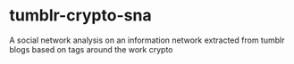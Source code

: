 # tumblr-crypto-sna
A social network analysis on an information network extracted from tumblr blogs based on tags around the work crypto
